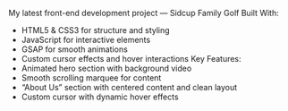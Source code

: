 My latest front-end development project — Sidcup Family Golf
Built With:
* HTML5 & CSS3 for structure and styling
* JavaScript for interactive elements
* GSAP for smooth animations
* Custom cursor effects and hover interactions
Key Features:
* Animated hero section with background video
* Smooth scrolling marquee for content
* “About Us” section with centered content and clean layout
* Custom cursor with dynamic hover effects

